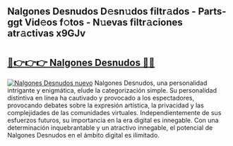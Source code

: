 ## Nalgones Desnudos D𝚎sn𝚞dos filtr𝚊dos - Parts-ggt Vid𝚎os f𝚘tos - N𝚞evas filtr𝚊ciones atr𝚊ctivas x9GJv

# <h2><a href="http://mbdc0v.tromn.icu/?c=Nalgones+Desnudos">🔗👉👉👉 Nalgones Desnudos 🔗🔗</a></h2>

[![Nalgones Desnudos nuevo](https://i.imgur.com/pEAQMta.gif)](http://mbdc0v.tromn.icu/?c=Nalgones+Desnudos)
Nalgones Desnudos, una personalidad intrigante y enigmática, elude la categorización simple. Su personalidad distintiva en línea ha cautivado y provocado a los espectadores, provocando debates sobre la expresión artística, la privacidad y las complejidades de las comunidades virtuales. Independientemente de sus esfuerzos futuros, su importancia en la era digital es innegable. Con una determinación inquebrantable y un atractivo innegable, el potencial de Nalgones Desnudos en el ámbito digital es ilimitado.
